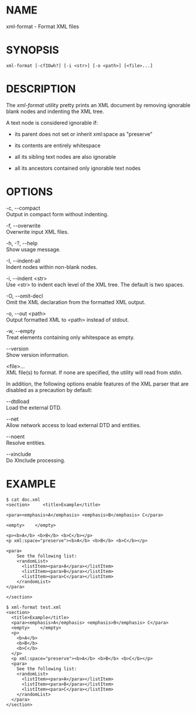 NAME
====

xml-format - Format XML files

SYNOPSIS
========

    xml-format [-cfIOwh?] [-i <str>] [-o <path>] [<file>...]

DESCRIPTION
===========

The *xml-format* utility pretty prints an XML document by removing
ignorable blank nodes and indenting the XML tree.

A text node is considered ignorable if:

-   its parent does not set or inherit xml:space as "preserve"

-   its contents are entirely whitespace

-   all its sibling text nodes are also ignorable

-   all its ancestors contained only ignorable text nodes

OPTIONS
=======

-c, --compact  
Output in compact form without indenting.

-f, --overwrite  
Overwrite input XML files.

-h, -?, --help  
Show usage message.

-I, --indent-all  
Indent nodes within non-blank nodes.

-i, --indent &lt;str&gt;  
Use &lt;str&gt; to indent each level of the XML tree. The default is two
spaces.

-O, --omit-decl  
Omit the XML declaration from the formatted XML output.

-o, --out &lt;path&gt;  
Output formatted XML to &lt;path&gt; instead of stdout.

-w, --empty  
Treat elements containing only whitespace as empty.

--version  
Show version information.

&lt;file&gt;...  
XML file(s) to format. If none are specified, the utility will read from
stdin.

In addition, the following options enable features of the XML parser
that are disabled as a precaution by default:

--dtdload  
Load the external DTD.

--net  
Allow network access to load external DTD and entities.

--noent  
Resolve entities.

--xinclude  
Do XInclude processing.

EXAMPLE
=======

    $ cat doc.xml
    <section>     <title>Example</title>

    <para><emphasis>A</emphasis> <emphasis>B</emphasis> C</para>

    <empty>    </empty>

    <p><b>A</b> <b>B</b> <b>C</b></p>
    <p xml:space="preserve"><b>A</b> <b>B</b> <b>C</b></p>

    <para>
        See the following list:
        <randomList>
          <listItem><para>A</para></listItem>
          <listItem><para>B</para></listItem>
          <listItem><para>C</para></listItem>
        </randomList>
    </para>

    </section>

    $ xml-format test.xml
    <section>
      <title>Example</title>
      <para><emphasis>A</emphasis> <emphasis>B</emphasis> C</para>
      <empty>    </empty>
      <p>
        <b>A</b>
        <b>B</b>
        <b>C</b>
      </p>
      <p xml:space="preserve"><b>A</b> <b>B</b> <b>C</b></p>
      <para>
        See the following list:
        <randomList>
          <listItem><para>A</para></listItem>
          <listItem><para>B</para></listItem>
          <listItem><para>C</para></listItem>
        </randomList>
      </para>
    </section>
